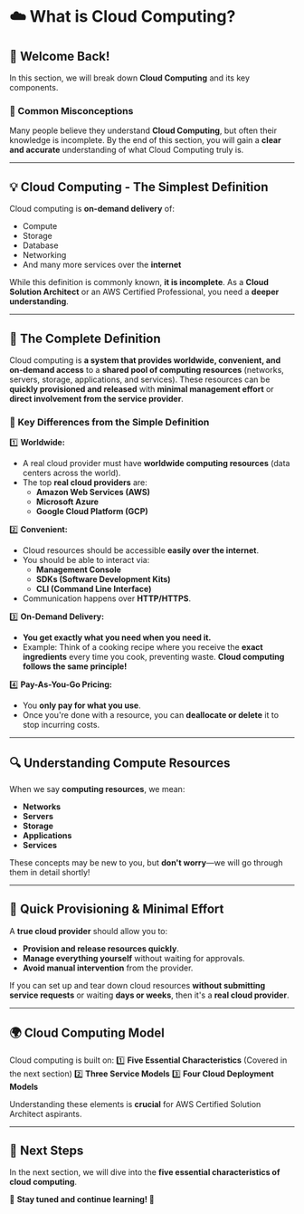 # ☁️ What is Cloud Computing?

## 🎉 Welcome Back!

In this section, we will break down **Cloud Computing** and its key components.

### **📌 Common Misconceptions**
Many people believe they understand **Cloud Computing**, but often their knowledge is incomplete. By the end of this section, you will gain a **clear and accurate** understanding of what Cloud Computing truly is.

---

## **💡 Cloud Computing - The Simplest Definition**
Cloud computing is **on-demand delivery** of:
- Compute
- Storage
- Database
- Networking
- And many more services over the **internet**

While this definition is commonly known, **it is incomplete**. As a **Cloud Solution Architect** or an AWS Certified Professional, you need a **deeper understanding**.

---

## **📖 The Complete Definition**
Cloud computing is **a system that provides worldwide, convenient, and on-demand access** to a **shared pool of computing resources** (networks, servers, storage, applications, and services). These resources can be **quickly provisioned and released** with **minimal management effort** or **direct involvement from the service provider**.

### **📌 Key Differences from the Simple Definition**
1️⃣ **Worldwide:**
   - A real cloud provider must have **worldwide computing resources** (data centers across the world).
   - The top **real cloud providers** are:
     - **Amazon Web Services (AWS)**
     - **Microsoft Azure**
     - **Google Cloud Platform (GCP)**

2️⃣ **Convenient:**
   - Cloud resources should be accessible **easily over the internet**.
   - You should be able to interact via:
     - **Management Console**
     - **SDKs (Software Development Kits)**
     - **CLI (Command Line Interface)**
   - Communication happens over **HTTP/HTTPS**.

3️⃣ **On-Demand Delivery:**
   - **You get exactly what you need when you need it.**
   - Example: Think of a cooking recipe where you receive the **exact ingredients** every time you cook, preventing waste. **Cloud computing follows the same principle!**

4️⃣ **Pay-As-You-Go Pricing:**
   - You **only pay for what you use**.
   - Once you're done with a resource, you can **deallocate or delete** it to stop incurring costs.

---

## **🔍 Understanding Compute Resources**
When we say **computing resources**, we mean:
- **Networks**
- **Servers**
- **Storage**
- **Applications**
- **Services**

These concepts may be new to you, but **don't worry**—we will go through them in detail shortly!

---

## **🚀 Quick Provisioning & Minimal Effort**
A **true cloud provider** should allow you to:
- **Provision and release resources quickly**.
- **Manage everything yourself** without waiting for approvals.
- **Avoid manual intervention** from the provider.

If you can set up and tear down cloud resources **without submitting service requests** or waiting **days or weeks**, then it's a **real cloud provider**.

---

## **🌍 Cloud Computing Model**
Cloud computing is built on:
1️⃣ **Five Essential Characteristics** (Covered in the next section)
2️⃣ **Three Service Models**
3️⃣ **Four Cloud Deployment Models**

Understanding these elements is **crucial** for AWS Certified Solution Architect aspirants.

---

## **🎯 Next Steps**
In the next section, we will dive into the **five essential characteristics of cloud computing**.

📌 **Stay tuned and continue learning! 🚀**
